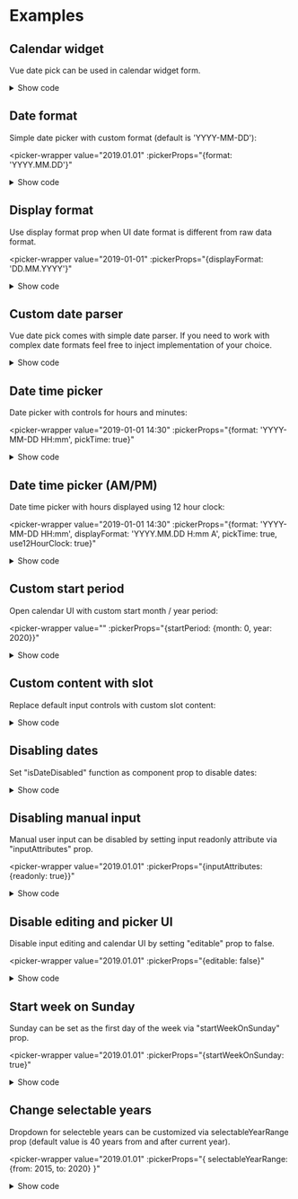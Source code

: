 # Examples

## Calendar widget
Vue date pick can be used in calendar widget form.

<calendar-widget></calendar-widget>

<details>
    <summary>
    Show code
    </summary>

```vue
<template>
    <vue-date-picker
        v-model="date"
        :hasInputElement="false"
    />
</template>

<script>
import VueDatePicker from '@therunninghub/vue-date-picker';

export default {
    components: { VueDatePicker },
    data: () => ({
        date: '2019-02-12'
    })
};
</script>
```
</details>

## Date format
Simple date picker with custom format (default is 'YYYY-MM-DD'):

<picker-wrapper
    value="2019.01.01"
    :pickerProps="{format: 'YYYY.MM.DD'}"
></picker-wrapper>

<details>
    <summary>
    Show code
    </summary>

```vue
<template>
    <vue-date-picker
        v-model="date"
        :format="'YYYY.MM.DD'"
    />
</template>

<script>
import VueDatePicker from '@therunninghub/vue-date-picker';

export default {
    components: { VueDatePicker },
    data: () => ({
        date: '2019.01.01'
    })
};
</script>
```
</details>

## Display format
Use display format prop when UI date format is different from raw data format.

<picker-wrapper
    value="2019-01-01"
    :pickerProps="{displayFormat: 'DD.MM.YYYY'}"
></picker-wrapper>

<details>
    <summary>
    Show code
    </summary>

```vue
<template>
    <vue-date-picker
        v-model="date"
        :displayFormat="'DD.MM.YYYY'"
    />
</template>

<script>
import VueDatePicker from '@therunninghub/vue-date-picker';

export default {
    components: { VueDatePicker },
    data: () => ({
        date: '2019-01-01'
    })
};
</script>
```
</details>

## Custom date parser
Vue date pick comes with simple date parser.
If you need to work with complex date formats feel free to inject implementation of your choice.

<custom-engine></custom-engine>

<details>
    <summary>
    Show code
    </summary>

```vue
<template>
    <vue-date-picker
        v-model="date"
        :format="format"
        :parseDate="parseDate"
        :formatDate="formatDate"
        :inputAttributes="{size: 32}"
    />
</template>

<script>
import VueDatePicker from '@therunninghub/vue-date-picker';
import fecha from 'fecha';

export default {
    components: { VueDatePicker },
    data: () => ({
        format: 'dddd MMMM Do, YYYY',
        date: fecha.format(new Date(), 'dddd MMMM Do, YYYY')
    }),
    methods: {
        parseDate(dateString, format) {
            return fecha.parse(dateString, format);
        },
        formatDate(dateObj, format) {
            return fecha.format(dateObj, format);
        }
    }
};
</script>
```
</details>

## Date time picker
Date picker with controls for hours and minutes:

<picker-wrapper
    value="2019-01-01 14:30"
    :pickerProps="{format: 'YYYY-MM-DD HH:mm', pickTime: true}"
></picker-wrapper>

<details>
    <summary>
    Show code
    </summary>

```vue
<template>
    <vue-date-picker
        v-model="date"
        :pickTime="true"
        :format="'YYYY-MM-DD HH:mm'"
    />
</template>

<script>
import VueDatePicker from '@therunninghub/vue-date-picker';

export default {
    components: { VueDatePicker },
    data: () => ({
        date: '2019-01-01 14:30'
    })
};
</script>
```
</details>

## Date time picker (AM/PM)
Date time picker with hours displayed using 12 hour clock:

<picker-wrapper
    value="2019-01-01 14:30"
    :pickerProps="{format: 'YYYY-MM-DD HH:mm', displayFormat: 'YYYY.MM.DD H:mm A', pickTime: true, use12HourClock: true}"
></picker-wrapper>

<details>
    <summary>
    Show code
    </summary>

```vue
<template>
    <vue-date-picker
        v-model="date"
        :pickTime="true"
        :use12HourClock="true"
        :format="'YYYY-MM-DD HH:mm'"
        :displayFormat="'YYYY.MM.DD H:mm A'"
    />
</template>

<script>
import VueDatePicker from '@therunninghub/vue-date-picker';

export default {
    components: { VueDatePicker },
    data: () => ({
        date: '2019-01-01 14:30'
    })
};
</script>
```
</details>

## Custom start period
Open calendar UI with custom start month / year period:

<picker-wrapper
    value=""
    :pickerProps="{startPeriod: {month: 0, year: 2020}}"
></picker-wrapper>

<details>
    <summary>
    Show code
    </summary>

```vue
<template>
    <vue-date-picker
        :startPeriod="{month: 0, year: 2020}}"
    />
</template>

<script>
import VueDatePicker from '@therunninghub/vue-date-picker';

export default {
    components: {VueDatePicker}
};
</script>
```
</details>

## Custom content with slot
Replace default input controls with custom slot content:

<custom-input></custom-input>

<details>
    <summary>
    Show code
    </summary>

```vue
<template>
    <vue-date-picker v-model="date">
        <template v-slot:default="{toggle, inputValue}">
            <button @click="toggle">
                 {{ inputValue || 'Toggle calendar' }}
            </button>
        </template>
    </vue-date-picker>
</template>

<script>
import VueDatePicker from '@therunninghub/vue-date-picker';

export default {
    components: { VueDatePicker },
    data: () => ({
        date: ''
    })
};
</script>
```
</details>

## Disabling dates
Set "isDateDisabled" function as component prop to disable dates:

<disabled-dates></disabled-dates>

<details>
    <summary>
    Show code
    </summary>

```vue
<template>
    <vue-date-picker
        v-model="date"
        :isDateDisabled="isFutureDate"
    />
</template>

<script>
import VueDatePicker from '@therunninghub/vue-date-picker';

export default {
    components: { VueDatePicker },
    data: () => ({
        date: ''
    }),
    methods: {
        isFutureDate(date) {
            const currentDate = new Date();
            return date > currentDate;
        }
    }
};
</script>
```
</details>

## Disabling manual input
Manual user input can be disabled by setting input readonly attribute via "inputAttributes" prop.

<picker-wrapper
    value="2019.01.01"
    :pickerProps="{inputAttributes: {readonly: true}}"
></picker-wrapper>

<details>
    <summary>
    Show code
    </summary>

```vue
<template>
    <vue-date-picker
        v-model="date"
        :inputAttributes="{readonly: true}"
    />
</template>

<script>
import VueDatePicker from '@therunninghub/vue-date-picker';

export default {
    components: { VueDatePicker },
    data: () => ({
        date: '2018-12-29'
    })
};
</script>
```
</details>

## Disable editing and picker UI
Disable input editing and calendar UI by setting "editable" prop to false.

<picker-wrapper
    value="2019.01.01"
    :pickerProps="{editable: false}"
></picker-wrapper>

<details>
    <summary>
    Show code
    </summary>

```vue
<template>
    <vue-date-picker
        v-model="date"
        :editable="false"
    />
</template>

<script>
import VueDatePicker from '@therunninghub/vue-date-picker';

export default {
    components: { VueDatePicker },
    data: () => ({
        date: '2018-12-29'
    })
};
</script>
```
</details>

## Start week on Sunday
Sunday can be set as the first day of the week via "startWeekOnSunday" prop.

<picker-wrapper
    value="2019.01.01"
    :pickerProps="{startWeekOnSunday: true}"
></picker-wrapper>

<details>
    <summary>
    Show code
    </summary>

```vue
<template>
    <vue-date-picker
        v-model="date"
        :startWeekOnSunday="true"
    />
</template>

<script>
import VueDatePicker from '@therunninghub/vue-date-picker';

export default {
    components: { VueDatePicker },
    data: () => ({
        date: '2019-01-01'
    })
};
</script>
```
</details>

## Change selectable years
Dropdown for selecteble years can be customized via selectableYearRange prop
(default value is 40 years from and after current year).

<picker-wrapper
    value="2019.01.01"
    :pickerProps="{
        selectableYearRange: {from: 2015, to: 2020}
    }"
></picker-wrapper>

<details>
    <summary>
    Show code
    </summary>

```vue
<template>
    <vue-date-picker
        v-model="date"
        :selectableYearRange="{from: 1985, to: 2020}"
    />
</template>

<script>
import VueDatePicker from '@therunninghub/vue-date-picker';

export default {
    components: { VueDatePicker },
    data: () => ({
        date: '2019-01-01'
    })
};
</script>
```
</details>
